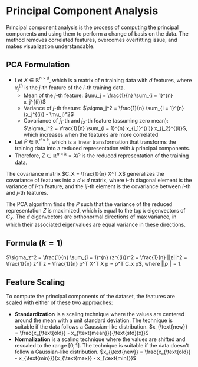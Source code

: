# Principal Component Analysis

Principal component analysis is the process of computing the principal components and using them to perform a change of basis on the data. The method removes correlated features, overcomes overfitting issue, and makes visualization understandable.

## PCA Formulation

- Let $X \in \mathbb{R}^{n \times d}$, which is a matrix of $n$ training data with $d$ features, where $x_j^{(i)}$ is the $j$-th feature of the $i$-th training data.
  - Mean of the $j$-th feature: $\mu_j = \frac{1}{n} \sum_{i = 1}^{n} x_j^{(i)}$
  - Variance of $j$-th feature: $\sigma_j^2 = \frac{1}{n} \sum_{i = 1}^{n} (x_j^{(i)} - \mu_j)^2$
  - Covariance of $j_1$-th and $j_2$-th feature (assuming zero mean): $\sigma_j^2 = \frac{1}{n} \sum_{i = 1}^{n} x_{j_1}^{(i)} x_{j_2}^{(i)}$, which increases when the features are more correlated
- Let $P \in \mathbb{R}^{d \times k}$, which is a linear transformation that transforms the training data into a reduced representation with $k$ principal components.
- Therefore, $Z \in \mathbb{R}^{n \times k} = XP$ is the reduced representation of the training data.

The covariance matrix $C_X = \frac{1}{n} X^T X$ generalizes the covariance of features into a $d \times d$ matrix, where $i$-th diagonal element is the variance of $i$-th feature, and the $ij$-th element is the covariance between $i$-th and $j$-th features.

The PCA algorithm finds the $P$ such that the variance of the reduced representation $Z$ is maximized, which is equal to the top $k$ eigenvectors of $C_X$. The $d$ eigenvectors are orthonormal directions of max variance, in which their associated eigenvalues are equal variance in these directions.

## Formula ($k = 1$)

$\sigma_z^2 = \frac{1}{n} \sum_{i = 1}^{n} (z^{(i)})^2 = \frac{1}{n} ||z||^2 = \frac{1}{n} z^T z = \frac{1}{n} p^T X^T X p = p^T C_x p$, where $||p|| = 1$.

## Feature Scaling

To compute the principal components of the dataset, the features are scaled with either of these two approaches:

- **Standardization** is a scaling technique where the values are centered around the mean with a unit standard deviation. The technique is suitable if the data follows a Gaussian-like distribution. $x_{\text{new}} = \frac{x_{\text{old}} - x_{\text{mean}}}{\text{std}(x)}$
- **Normalization** is a scaling technique where the values are shifted and rescaled to the range $[0, 1]$. The technique is suitable if the data doesn't follow a Gaussian-like distribution. $x_{\text{new}} = \frac{x_{\text{old}} - x_{\text{min}}}{x_{\text{max}} - x_{\text{min}}}$
